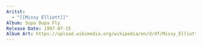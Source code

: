 ```yaml
---
Aritst:
  - "[[Missy Elliott]]"
Album: Supa Dupa Fly
Release Date: 1997-07-15
Album Art: https://upload.wikimedia.org/wikipedia/en/d/df/Missy_Elliott_Supa_Dupa_Fly.jpg
---
```

